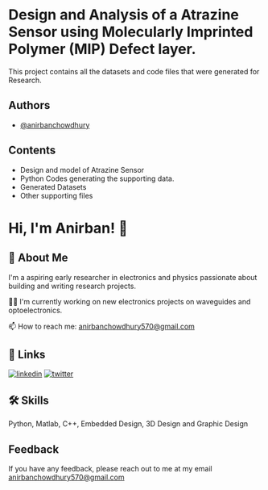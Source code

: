 
# Design and Analysis of a Atrazine Sensor using Molecularly Imprinted Polymer (MIP) Defect layer.

This project contains all the datasets and code files that were generated for Research.


## Authors

- [@anirbanchowdhury](https://www.github.com/anirban08023)


## Contents

- Design and model of Atrazine Sensor
- Python Codes generating the supporting data.
- Generated Datasets
- Other supporting files


# Hi, I'm Anirban! 👋


## 🚀 About Me
I'm a aspiring early researcher in electronics and physics passionate about building and writing research projects.

👩‍💻 I'm currently working on new electronics projects on waveguides and optoelectronics.

📫 How to reach me: anirbanchowdhury570@gmail.com
## 🔗 Links
[![linkedin](https://img.shields.io/badge/linkedin-0A66C2?style=for-the-badge&logo=linkedin&logoColor=white)](https://www.linkedin.com/in/anirban-chowdhury-b8432b2ba/)
[![twitter](https://img.shields.io/badge/twitter-1DA1F2?style=for-the-badge&logo=twitter&logoColor=white)](https://x.com/justarko)


## 🛠 Skills
Python, Matlab, C++, Embedded Design, 3D Design and Graphic Design


## Feedback

If you have any feedback, please reach out to me at my email anirbanchowdhury570@gmail.com

